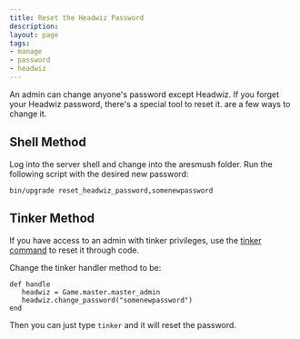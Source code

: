 ```yaml
---
title: Reset the Headwiz Password
description:
layout: page
tags: 
- manage
- password
- headwiz
---
```


An admin can change anyone's password except Headwiz. If you forget your Headwiz password, there's a special tool to reset it. are a few ways to change it.

## Shell Method

Log into the server shell and change into the aresmush folder.  Run the following script with the desired new password:

    bin/upgrade reset_headwiz_password,somenewpassword

## Tinker Method

If you have access to an admin with tinker privileges, use the [tinker command](/tutorials/code/tinker) to reset it through code.

Change the tinker handler method to be:

    def handle
       headwiz = Game.master.master_admin
       headwiz.change_password("somenewpassword")
    end

Then you can just type `tinker` and it will reset the password.